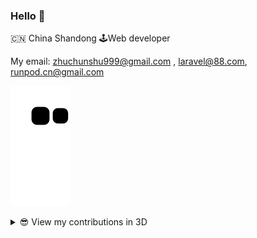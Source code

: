 ### Hello 👋

🇨🇳 China Shandong 🕹Web developer


My email: zhuchunshu999@gmail.com , laravel@88.com, runpod.cn@gmail.com

![github contribution grid snake animation](https://raw.githubusercontent.com/zhuchunshu/zhuchunshu/output/github-contribution-grid-snake.svg)

<details>
<summary>😎 View my contributions in 3D</summary>

![](./profile-3d-contrib/profile-green.svg#gh-light-mode-only)
![](./profile-3d-contrib/profile-night-green.svg#gh-dark-mode-only)

</details>

